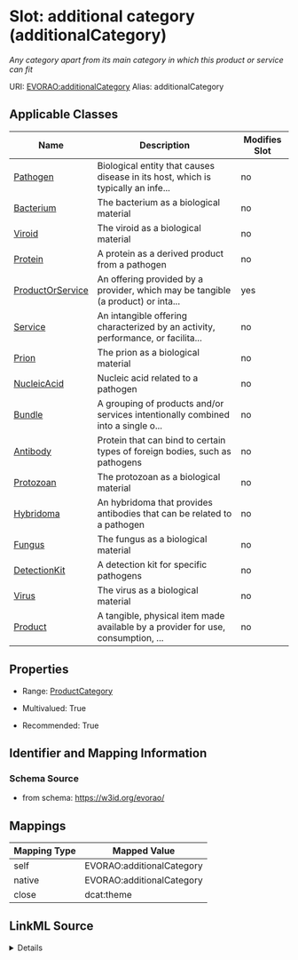 

# Slot: additional category (additionalCategory) 


_Any category apart from its main category in which this product or service can fit_





URI: [EVORAO:additionalCategory](https://w3id.org/evorao/additionalCategory)
Alias: additionalCategory

<!-- no inheritance hierarchy -->





## Applicable Classes

| Name | Description | Modifies Slot |
| --- | --- | --- |
| [Pathogen](Pathogen.md) | Biological entity that causes disease in its host, which is typically an infe... |  no  |
| [Bacterium](Bacterium.md) | The bacterium as a biological material |  no  |
| [Viroid](Viroid.md) | The viroid as a biological material |  no  |
| [Protein](Protein.md) | A protein as a derived product from a pathogen |  no  |
| [ProductOrService](ProductOrService.md) | An offering provided by a provider, which may be tangible (a product) or inta... |  yes  |
| [Service](Service.md) | An intangible offering characterized by an activity, performance, or facilita... |  no  |
| [Prion](Prion.md) | The prion as a biological material |  no  |
| [NucleicAcid](NucleicAcid.md) | Nucleic acid related to a pathogen |  no  |
| [Bundle](Bundle.md) | A grouping of products and/or services intentionally combined into a single o... |  no  |
| [Antibody](Antibody.md) | Protein that can bind to certain types of foreign bodies, such as pathogens |  no  |
| [Protozoan](Protozoan.md) | The protozoan as a biological material |  no  |
| [Hybridoma](Hybridoma.md) | An hybridoma that provides antibodies that can be related to a pathogen |  no  |
| [Fungus](Fungus.md) | The fungus as a biological material |  no  |
| [DetectionKit](DetectionKit.md) | A detection kit for specific pathogens |  no  |
| [Virus](Virus.md) | The virus as a biological material |  no  |
| [Product](Product.md) | A tangible, physical item made available by a provider for use, consumption, ... |  no  |







## Properties

* Range: [ProductCategory](ProductCategory.md)

* Multivalued: True

* Recommended: True





## Identifier and Mapping Information







### Schema Source


* from schema: https://w3id.org/evorao/




## Mappings

| Mapping Type | Mapped Value |
| ---  | ---  |
| self | EVORAO:additionalCategory |
| native | EVORAO:additionalCategory |
| close | dcat:theme |




## LinkML Source

<details>
```yaml
name: additionalCategory
description: Any category apart from its main category in which this product or service
  can fit
title: additional category
from_schema: https://w3id.org/evorao/
close_mappings:
- dcat:theme
rank: 1000
alias: additionalCategory
domain_of:
- ProductOrService
range: ProductCategory
required: false
recommended: true
multivalued: true

```
</details>